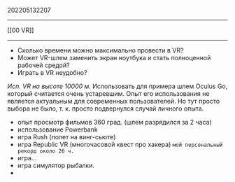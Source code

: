 202205132207
***
[[00 VR]]
***
- Сколько времени можно максимально провести в VR?
- Может VR-шлем заменить экран ноутбука и стать полноценной рабочей средой?
- Играть в VR неудобно?

*Исп. VR на высоте 10000 м.*
Использовать для примера шлем Oculus Go, который считается очень устаревшим. Опыт его использования не является актуальным для современных пользователей.
Но тут просто выбора не было, т. к. просто подвернулся случай личного опыта.

- опыт просмотр фильмов 360 град.
(шлем разрядился за 2 часа)
- использование Powerbank
- игра Rush (полет на винг-сьюте)
- игра Republic VR
(многочасовой квест про хакера)
`мой персональный рекорд около 26 ч.`
- игра...
- игра симулятор рыбалки.
- 


